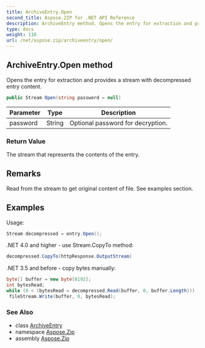```yaml
---
title: ArchiveEntry.Open
second_title: Aspose.ZIP for .NET API Reference
description: ArchiveEntry method. Opens the entry for extraction and provides a stream with decompressed entry content
type: docs
weight: 110
url: /net/aspose.zip/archiveentry/open/
---
```

## ArchiveEntry.Open method

Opens the entry for extraction and provides a stream with decompressed entry content.

```csharp
public Stream Open(string password = null)
```

| Parameter | Type | Description |
| --- | --- | --- |
| password | String | Optional password for decryption. |

### Return Value

The stream that represents the contents of the entry.

## Remarks

Read from the stream to get original content of file. See examples section.

## Examples

Usage:

```csharp
Stream decompressed = entry.Open();
```

.NET 4.0 and higher - use Stream.CopyTo method:

```csharp
decompressed.CopyTo(httpResponse.OutputStream)
```

.NET 3.5 and before - copy bytes manually:

```csharp
byte[] buffer = new byte[8192];
int bytesRead;
while (0 < (bytesRead = decompressed.Read(buffer, 0, buffer.Length)))
 fileStream.Write(buffer, 0, bytesRead);
```

### See Also

* class [ArchiveEntry](../)
* namespace [Aspose.Zip](../../archiveentry/)
* assembly [Aspose.Zip](../../../)


